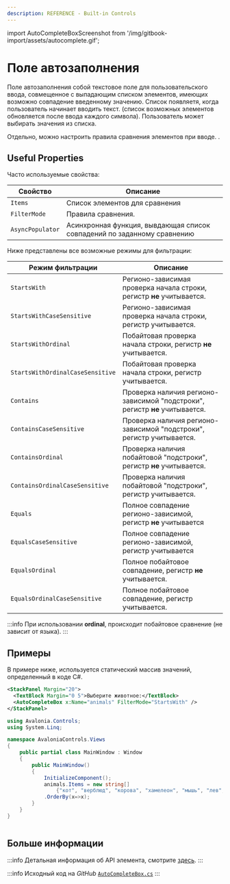 ```yaml
---
description: REFERENCE - Built-in Controls
---
```


import AutoCompleteBoxScreenshot from '/img/gitbook-import/assets/autocomplete.gif';

# Поле автозаполнения

Поле автозаполнения собой текстовое поле для пользовательского ввода, совмещенное с выпадающим списком элементов, имеющих возможно совпадение введенному значению.
Список появляетя, когда пользователь начинает вводить текст. (список возможных элементов обновляется после ввода каждого символа). Пользователь может выбирать значения из списка.

Отдельно, можно настроить правила сравнения элементов при вводе. .&#x20;

## Useful Properties

Часто используемые свойства:

| Свойство         | Описание                                                                |
|------------------|-------------------------------------------------------------------------|
| `Items`          | Список элементов для сравнения                                          |
| `FilterMode`     | Правила сравнения.                                                      |
| `AsyncPopulator` | Асинхронная функция, вывдающая список совпадений по заданному сравнению |

Ниже представлены все возможные режимы для фильтрации:

| Режим фильтрации                 | Описание                                                                    |
|----------------------------------|-----------------------------------------------------------------------------|
| `StartsWith`                     | Регионо-зависимая проверка начала строки, регистр **не** учитывается.       |
| `StartsWithCaseSensitive`        | Регионо-зависимая проверка начала строки, регистр учитывается.              |
| `StartsWithOrdinal`              | Побайтовая проверка начала строки, регистр **не** учитывается.              |
| `StartsWithOrdinalCaseSensitive` | Побайтовая проверка начала строки, регистр учитывается.                     |
| `Contains`                       | Проверка наличия регионо-зависимой "подстроки", регистр **не** учитывается. |
| `ContainsCaseSensitive`          | Проверка наличия регионо-зависимой "подстроки", регистр учитывается.        |
| `ContainsOrdinal`                | Проверка наличия побайтовой "подстроки", регистр **не** учитывается.        |
| `ContainsOrdinalCaseSensitive`   | Проверка наличия побайтовой "подстроки", регистр учитывается.               |
| `Equals`                         | Полное совпадение регионо-зависимой, регистр **не** учитывается             |
| `EqualsCaseSensitive`            | Полное совпадение регионо-зависимой, регистр учитывается                    |
| `EqualsOrdinal`                  | Полное побайтовое совпадение, регистр **не** учитывается.                   |
| `EqualsOrdinalCaseSensitive`     | Полное побайтовое совпадение, регистр учитывается.                          |

:::info
При использовании **ordinal**, происходит побайтовое сравнение (не зависит от языка).
:::

## Примеры

В примере ниже, используется статический массив значений, определенный в коде C#.

```xml
<StackPanel Margin="20">
  <TextBlock Margin="0 5">Выберите животное:</TextBlock>
  <AutoCompleteBox x:Name="animals" FilterMode="StartsWith" />
</StackPanel>
```

```csharp title='C#'
using Avalonia.Controls;
using System.Linq;

namespace AvaloniaControls.Views
{
    public partial class MainWindow : Window
    {
        public MainWindow()
        {
            InitializeComponent();
            animals.Items = new string[] 
                {"кот", "верблюд", "корова", "хамелеон", "мышь", "лев", "зебра" }
            .OrderBy(x=>x);
        }
    }
}
```

<img src={AutoCompleteBoxScreenshot} alt="" />

## Больше информации

:::info
Детальная информация об API элемента, смотрите [здесь](http://reference.avaloniaui.net/api/Avalonia.Controls/AutoCompleteBox/).
:::

:::info
Исходный код на _GitHub_ [`AutoCompleteBox.cs`](https://github.com/AvaloniaUI/Avalonia/blob/master/src/Avalonia.Controls/AutoCompleteBox/AutoCompleteBox.cs)
:::
